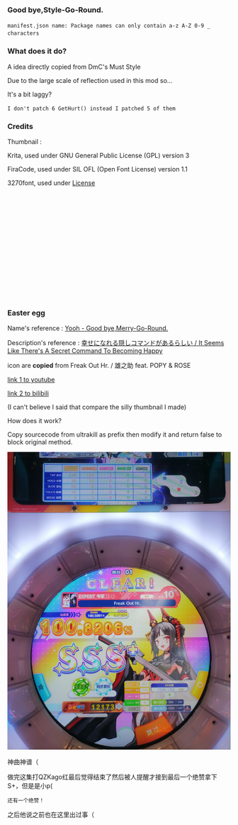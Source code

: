 ### Good bye,Style-Go-Round.
`manifest.json name: Package names can only contain a-z A-Z 0-9 _ characters`

### What does it do?
A idea directly copied from DmC's Must Style

Due to the large scale of reflection used in this mod so...

It's a bit laggy?

`I don't patch 6 GetHurt() instead I patched 5 of them`

### Credits
Thumbnail : 

Krita, used under GNU General Public License (GPL) version 3

FiraCode, used under SIL OFL (Open Font License) version 1.1

3270font, used under [License](https://github.com/rbanffy/3270font/blob/main/LICENSE.txt)

<br><br><br><br><br><br><br><br><br><br><br><br><br><br>

### Easter egg
Name's reference : [Yooh - Good bye,Merry-Go-Round.](https://www.youtube.com/watch?v=JKVBwxBkC6k)

Description's reference : [幸せになれる隠しコマンドがあるらしい / It Seems Like There's A Secret Command To Becoming Happy](https://www.youtube.com/watch?v=lwT4h6x3UM0)

icon are **copied** from Freak Out Hr. / 雄之助 feat. POPY & ROSE

[link 1 to youtube](https://youtu.be/F0NVJIEak4I?si=1pVUjAcSGeetysPa)

[link 2 to bilibili](https://www.bilibili.com/video/BV1hk4y1x7hb)

(I can't believe I said that compare the silly thumbnail I made)

How does it work?

Copy sourcecode from ultrakill as prefix then modify it and return false to block original method.

![Image](https://github.com/greycsont/Only/raw/main/docs/FreakOut.jpg)

神曲神谱（

做完这集打QZKago红最后觉得结束了然后被人提醒才接到最后一个绝赞拿下S+，但是是小p(

`还有一个绝赞！`

之后他说之前也在这里出过事（